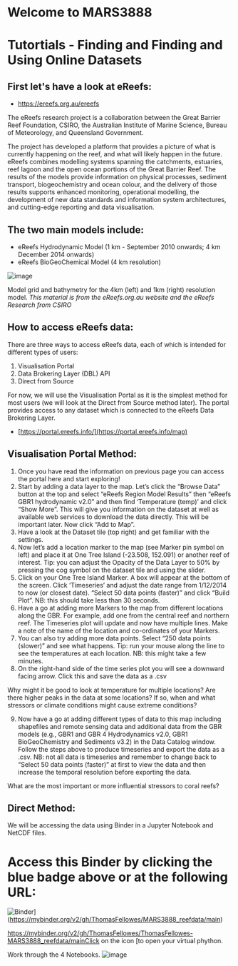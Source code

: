 # Welcome to MARS3888 

# Tutortials - Finding and Finding and Using Online Datasets

## First let's have a look at eReefs:

+ https://ereefs.org.au/ereefs

The eReefs research project is a collaboration between the Great Barrier Reef Foundation, CSIRO, the Australian Institute of Marine Science, Bureau of Meteorology, and Queensland Government. 

The project has developed a platform that provides a picture of what is currently happening on the reef, and what will likely happen in the future. eReefs combines modelling systems spanning the catchments, estuaries, reef lagoon and the open ocean portions of the Great Barrier Reef. 
The results of the models provide information on physical processes, sediment transport, biogeochemistry and ocean colour, and the delivery of those results supports enhanced monitoring, operational modelling, the development of new data standards and information system architectures, and cutting-edge reporting and data visualisation. 

## The two main models include:

+ eReefs Hydrodynamic Model (1 km - September 2010 onwards; 4 km December 2014 onwards)
+ eReefs BioGeoChemical Model (4 km resolution)

![image](https://user-images.githubusercontent.com/29109874/220499794-5bfd0029-26ca-4efa-b96f-5b0a8e554661.png)

Model grid and bathymetry for the 4km (left) and 1km (right) resolution model.
*This material is from the eReefs.org.au website and the eReefs Research from CSIRO*

## How to access eReefs data:

There are three ways to access eReefs data, each of which is intended for different types of users:
1.	Visualisation Portal 
2.	Data Brokering Layer (DBL) API 
3.	Direct from Source

For now, we will use the Visualisation Portal as it is the simplest method for most users (we will look at the Direct from Source method later). The portal provides access to any dataset which is connected to the eReefs Data Brokering Layer.

+ [https://portal.ereefs.info/](https://portal.ereefs.info/map)

## Visualisation Portal Method:

1.	Once you have read the information on previous page you can access the portal here and start exploring! 
2.	Start by adding a data layer to the map. Let’s click the “Browse Data” button at the top and select “eReefs Region Model Results” then “eReefs GBR1 hydrodynamic v2.0” and then find ‘Temperature (temp)’ and click “Show More”. This will give you information on the dataset at well as available web services to download the data directly. This will be important later. Now click “Add to Map”.
3.	Have a look at the Dataset tile (top right) and get familiar with the settings. 
4.	Now let’s add a location marker to the map (see Marker pin symbol on left) and place it at One Tree Island (-23.508, 152.091) or another reef of interest. Tip: you can adjust the Opacity of the Data Layer to 50% by pressing the cog symbol on the dataset tile and using the slider.
5.	Click on your One Tree Island Marker. A box will appear at the bottom of the screen. Click ‘Timeseries’ and adjust the date range from 1/12/2014 to now (or closest date). “Select 50 data points (faster)” and click “Build Plot”. NB: this should take less than 30 seconds. 
6.	Have a go at adding more Markers to the map from different locations along the GBR. For example, add one from the central reef and northern reef. The Timeseries plot will update and now have multiple lines. Make a note of the name of the location and co-ordinates of your Markers.
7.	You can also try adding more data points. Select “250 data points (slower)” and see what happens. Tip: run your mouse along the line to see the temperatures at each location. NB: this might take a few minutes. 
8.	On the right-hand side of the time series plot you will see a downward facing arrow. Click this and save the data as a .csv

Why might it be good to look at temperature for multiple locations? Are there higher peaks in the data at some locations? If so, when and what stressors or climate conditions might cause extreme conditions?

9.	Now have a go at adding different types of data to this map including shapefiles and remote sensing data and additional data from the GBR models (e.g., GBR1 and GBR 4 Hydrodynamics v2.0, GBR1 BioGeoChemistry and Sediments v3.2) in the Data Catalog window. Follow the steps above to produce timeseries and export the data as a .csv. NB: not all data is timeseries and remember to change back to “Select 50 data points (faster)” at first to view the data and then increase the temporal resolution before exporting the data.

What are the most important or more influential stressors to coral reefs?

## Direct Method:

We will be accessing the data using Binder in a Jupyter Notebook and NetCDF files. 

# Access this Binder by clicking the blue badge above or at the following URL:

![Binder](https://mybinder.org/badge_logo.svg)](https://mybinder.org/v2/gh/ThomasFellowes/MARS3888_reefdata/main) 

https://mybinder.org/v2/gh/ThomasFellowes/ThomasFellowes-MARS3888_reefdata/mainClick on the icon [to open your virtual phython.

Work through the 4 Notebooks.
![image](https://user-images.githubusercontent.com/29109874/220500576-4a80dc5a-55bd-4a8e-99ef-400de4a6e640.png)
